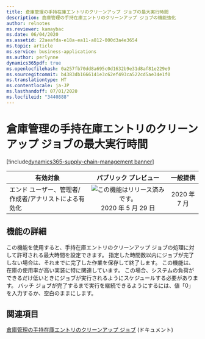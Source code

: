 ```yaml
---
title: 倉庫管理の手持在庫エントリのクリーンアップ ジョブの最大実行時間
description: 倉庫管理の手持在庫エントリのクリーンアップ ジョブの機能強化
author: relnotes
ms.reviewer: kamaybac
ms.date: 06/04/2020
ms.assetid: 22aeafda-e18a-ea11-a812-000d3a4e3654
ms.topic: article
ms.service: business-applications
ms.author: perlynne
dynamics365pdf: true
ms.openlocfilehash: 0a257fb70dd8a695c0d1632b9e31d8af81e229e9
ms.sourcegitcommit: b4383db1666141e3c62ef493ca522cd5ae34e1f0
ms.translationtype: HT
ms.contentlocale: ja-JP
ms.lasthandoff: 07/01/2020
ms.locfileid: "3440888"
---
```

# <a name="maximum-execution-time-for-the-warehouse-management-on-hand-entries-cleanup-job"></a>倉庫管理の手持在庫エントリのクリーンアップ ジョブの最大実行時間
[!include[dynamics365-supply-chain-management banner](../includes/dynamics365-supply-chain-management.md)]

| 有効対象    |  パブリック プレビュー | 一般提供 | 
| ---------- | :----------: |:----------: |
|エンド ユーザー、管理者/作成者/アナリストによる有効化|![この機能はリリース済みです。](/dynamics365-release-plan/media/green-checkmark.png "この機能はリリース済みです。") 2020 年 5 月 29 日| 2020 年 7 月|






## <a name="feature-details"></a>機能の詳細
<!--feature detail start -->
この機能を使用すると、手持在庫エントリのクリーンアップ ジョブの処理に対して許可される最大時間を設定できます。 指定した時間数以内にジョブが完了しない場合は、それまでに完了した作業を保存して終了します。 この機能は、在庫の使用率が高い実装に特に関連しています。 この場合、システムの負荷ができるだけ低いときにジョブが実行されるようにスケジュールする必要があります。 バッチ ジョブが完了するまで実行を継続できるようにするには、値「0」を入力するか、空白のままにします。
<!--feature detail end -->










## <a name="see-also"></a>関連項目

<!--docs start-->
[倉庫管理の手持在庫エントリのクリーンアップ ジョブ](https://docs.microsoft.com/dynamics365/supply-chain/warehousing/onhand-cleanup) (ドキュメント)
<!--docs end-->
